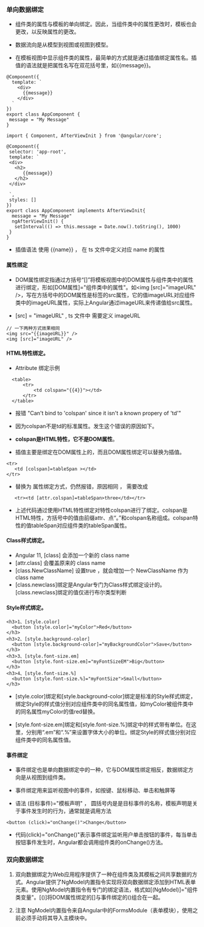 
### 单向数据绑定 
- 组件类的属性与模板的单向绑定。因此，当组件类中的属性更改时，模板也会更改，以反映属性的更改。

- 数据流向是从模型到视图或视图到模型。

- 在模板视图中显示组件类的属性，最简单的方式就是通过插值绑定属性名。插值的语法就是把属性名写在双花括号里，如{{message}}。

```
@Component({
  template: `
    <div>
      {{message}}
    </div>
  `
})
export class AppComponent {
 message = "My Message"
}
```


```
import { Component, AfterViewInit } from '@angular/core';

@Component({
 selector: 'app-root',
 template: `
 <div>
   <h2>
      {{message}}
   </h2>
 </div>

 `,
 styles: []
})
export class AppComponent implements AfterViewInit{
  message = "My Message"
  ngAfterViewInit() {
   setInterval(() => this.message = Date.now().toString(), 1000)
 }
}

```

- 插值语法 使用 {{name}} ， 在 ts 文件中定义对应 name 的属性


#### 属性绑定 
- DOM属性绑定指通过方括号“[]”将模板视图中的DOM属性与组件类中的属性进行绑定，形如[DOM属性]="组件类中的属性"。如<img [src]="imageURL" />，写在方括号中的DOM属性是<img>标签的src属性，它的值imageURL对应组件类中的imageURL属性，实际上Angular通过imageURL来传递值给src属性。

- [src] = "imageURL" , ts 文件中 需要定义 imageURL

```
// 一下两种方式效果相同 
<img src="{{imageURL}}" />
<img [src]="imageURL" />
```

#### HTML特性绑定。

- Attribute 绑定示例
```
  <table>
      <tr>
          <td colspan="{{4}}"></td>
      </tr>
  </table>
```
- 报错 "Can't bind to 'colspan' since it isn't a known propery of 'td'"

- 因为colspan不是td的标准属性。发生这个错误的原因如下。
- **colspan是HTML特性，它不是DOM属性**。
- 插值主要是绑定在DOM属性上的，而且DOM属性绑定可以替换为插值。

```
<tr>
   <td [colspan]=tableSpan ></td>
</tr>
```

- 替换为 属性绑定方式，仍然报错，原因相同 ， 需要改成 

```
   <tr><td [attr.colspan]=tableSpan>three</td></tr>
```

- 上述代码通过使用HTML特性绑定对特性colspan进行了绑定。colspan是HTML特性，方括号中的值由前缀attr、点“。”和colspan名称组成。colspan特性的值tableSpan对应组件类的tableSpan属性。
####  Class样式绑定。
- Angular 11, [class] 会添加一个新的 class name
- [attr.class] 会覆盖原来的 class name
- [class.NewClassName] 设置true ，就会增加一个 NewClassName 作为 class name
- [class.newclass]绑定是Angular专门为Class样式绑定设计的。[class.newclass]绑定的值仅进行布尔类型判断


####  Style样式绑定。

```
<h3>1、[style.color]
  <button [style.color]="myColor">Red</button>
</h3>
<h3>2、[style.background-color]
  <button [style.background-color]="myBackgroundColor">Save</button>
</h3>
<h3>3、[style.font-size.em]
  <button [style.font-size.em]="myFontSizeEM">Big</button>
</h3>
<h3>4、[style.font-size.%]
  <button [style.font-size.%]="myFontSize">Small</button>
</h3>
```

- [style.color]绑定和[style.background-color]绑定是标准的Style样式绑定，绑定Style的样式值分别对应组件类中的同名属性值，如myColor被组件类中的同名属性myColor的值red替换。

- [style.font-size.em]绑定和[style.font-size.%]绑定中的样式带有单位。在这里，分别用“.em”和“.%”来设置字体大小的单位。绑定Style的样式值分别对应组件类中的同名属性值。


#### 事件绑定 
- 事件绑定也是单向数据绑定中的一种，它与DOM属性绑定相反，数据绑定方向是从视图到组件类。 

- 事件绑定用来监听视图中的事件，如按键、鼠标移动、单击和触屏等

- 语法 (目标事件)="模板声明" ， 圆括号内是是目标事件的名称，模板声明是关于事件发生时的行为，通常就是调用方法

```
<button (click)="onChange()">Change</button>
```

- 代码(click)="onChange()"表示事件绑定监听用户单击按钮的事件，每当单击按钮事件发生时，Angular都会调用组件类的onChange()方法。

### 双向数据绑定
1. 双向数据绑定为Web应用程序提供了一种在组件类及其模板之间共享数据的方式。Angular提供了NgModel内置指令实现将双向数据绑定添加到HTML表单元素。使用NgModel内置指令有专门的绑定语法，格式如[(NgModel)]="组件类变量"。[()]将DOM属性绑定的[]与事件绑定的()组合在一起。

2. 注意 NgModel内置指令来自Angular中的FormsModule（表单模块），使用之前必须手动将其导入主模块中。